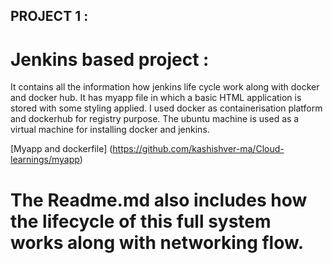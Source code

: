 ## PROJECT 1 :

# Jenkins based project : 

It contains all the information how jenkins life cycle work along with docker and docker hub.
It has myapp file in which a basic HTML application is stored with some styling applied.
I used docker as containerisation platform and dockerhub for registry purpose.
The ubuntu machine is used as a virtual machine for installing docker and jenkins.

[Myapp and dockerfile] (https://github.com/kashishver-ma/Cloud-learnings/myapp)

# The Readme.md also includes how the lifecycle of this full system works along with networking flow. 
